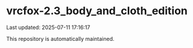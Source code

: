 # vrcfox-2.3_body_and_cloth_edition

Last updated: 2025-07-11 17:16:17

This repository is automatically maintained.
